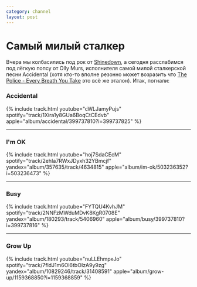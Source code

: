 ```yaml
---
category: channel
layout: post
---
```

# Самый милый сталкер

Вчера мы колбасились под рок от [Shinedown](/channel/2020/10/17/shinedown/), а сегодня расслабимся под лёгкую попсу от Olly Murs,
исполнителя самой милой сталкерской песни Accidental (хотя кто-то вполне резонно может возразить что
[The Police - Every Breath You Take](https://www.youtube.com/watch?v=OMOGaugKpzs) это всё же эталон). Итак, погнали:

### Accidental
{% include track.html
youtube="cWLJamyPujs"
spotify="track/1Xira1y8GUa6BoqCtCEdvb"
apple="album/accidental/399737810?i=399737825"
%}

<hr>

### I'm OK
{% include track.html
youtube="hoj7SdaCEcM"
spotify="track/2ehIa7RWxJDyxh32YBmcjf"
yandex="album/357635/track/4634815"
apple="album/im-ok/503236352?i=503236473"
%}

<hr>

### Busy
{% include track.html
youtube="FYTQU4KvhJM"
spotify="track/2NNFzMWduMDvK8KgR0708E"
yandex="album/180293/track/5406960"
apple="album/busy/399737810?i=399737816"
%}

<hr>

### Grow Up
{% include track.html
youtube="nuLLEhmpxJo"
spotify="track/7fldJ1m6Ol6tbOIzA9y9zg"
yandex="album/10829246/track/31408591"
apple="album/grow-up/1159368850?i=1159368859"
%}
